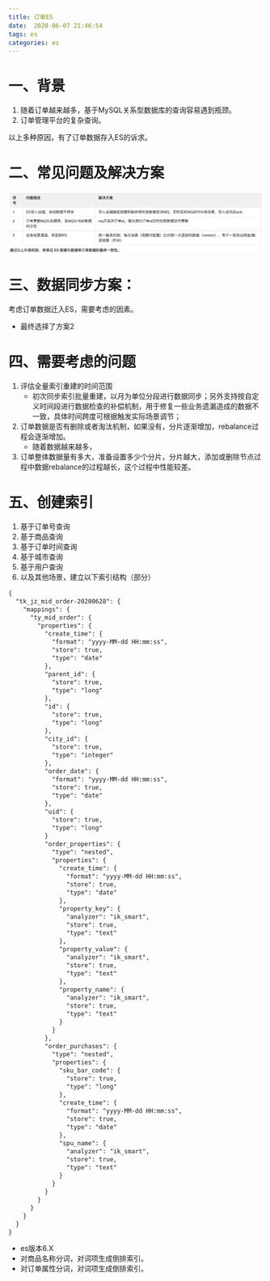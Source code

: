 ```yaml
---
title: 订单ES
date:  2020-06-07 21:46:54
tags: es
categories: es
---
```


# 一、背景
1. 随着订单越来越多，基于MySQL关系型数据库的查询容易遇到瓶颈。
2. 订单管理平台的复杂查询。

以上多种原因，有了订单数据存入ES的诉求。

<!--more--> 

# 二、常见问题及解决方案
![常见问题及解决方案](2020-06-07-订单ES/常见问题及解决方案.png)

# 三、数据同步方案：
考虑订单数据迁入ES，需要考虑的因素。

* 最终选择了方案2

# 四、需要考虑的问题

1. 评估全量索引重建的时间范围
    * 初次同步索引批量重建，以月为单位分段进行数据同步；另外支持按自定义时间段进行数据检查的补偿机制，用于修复一些业务遗漏造成的数据不一致，具体时间跨度可根据触发实际场景调节；
2. 订单数据是否有删除或者淘汰机制，如果没有，分片逐渐增加，rebalance过程会逐渐增加。
    * 随着数据越来越多，
3. 订单整体数据量有多大，准备设置多少个分片，分片越大，添加或删除节点过程中数据rebalance的过程越长，这个过程中性能较差。

# 五、创建索引
1. 基于订单号查询
2. 基于商品查询
3. 基于订单时间查询
4. 基于城市查询
5. 基于用户查询
6. 以及其他场景，建立以下索引结构（部分）

```
{
  "tk_jz_mid_order-20200628": {
    "mappings": {
      "ty_mid_order": {
        "properties": {
          "create_time": {
            "format": "yyyy-MM-dd HH:mm:ss",
            "store": true,
            "type": "date"
          },
          "parent_id": {
            "store": true,
            "type": "long"
          },
          "id": {
            "store": true,
            "type": "long"
          },
          "city_id": {
            "store": true,
            "type": "integer"
          },
          "order_date": {
            "format": "yyyy-MM-dd HH:mm:ss",
            "store": true,
            "type": "date"
          },
          "uid": {
            "store": true,
            "type": "long"
          }
          "order_properties": {
            "type": "nested",
            "properties": {
              "create_time": {
                "format": "yyyy-MM-dd HH:mm:ss",
                "store": true,
                "type": "date"
              },
              "property_key": {
                "analyzer": "ik_smart",
                "store": true,
                "type": "text"
              },
              "property_value": {
                "analyzer": "ik_smart",
                "store": true,
                "type": "text"
              },
              "property_name": {
                "analyzer": "ik_smart",
                "store": true,
                "type": "text"
              }
            }
          },
          "order_purchases": {
            "type": "nested",
            "properties": {
              "sku_bar_code": {
                "store": true,
                "type": "long"
              },
              "create_time": {
                "format": "yyyy-MM-dd HH:mm:ss",
                "store": true,
                "type": "date"
              },
              "spu_name": {
                "analyzer": "ik_smart",
                "store": true,
                "type": "text"
              }
            }
          }
        }
      }
    }
  }
}
```
* es版本6.X
* 对商品名称分词，对词项生成倒排索引。
* 对订单属性分词，对词项生成倒排索引。

